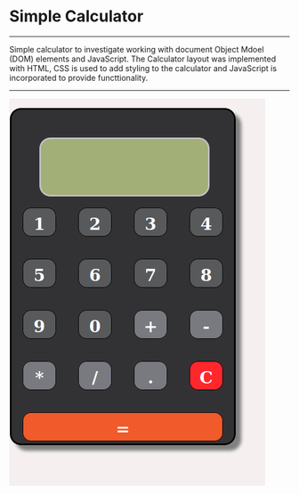 
# Simple Calculator 
___

Simple calculator to investigate working with document Object Mdoel (DOM) elements and JavaScript. The Calculator layout was implemented with HTML, CSS is used to add styling to the calculator and JavaScript is incorporated to provide functtionality. 
___
![Screenshot](https://github.com/jmg5219/DOM-Calculator-Exercise/blob/master/images/calculator1.png)


